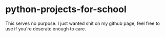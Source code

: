 # python-projects-for-school
This serves no purpose. I just wanted shit on my github page, feel free to use if you're deserate enough to care.
